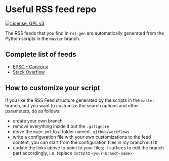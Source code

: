 # Useful RSS feed repo

[![License: GPL v3](https://img.shields.io/badge/License-GPLv3-blue.svg)](https://www.gnu.org/licenses/gpl-3.0)

The RSS feeds that you find in `rss-gen` are automatically generated from the Python scripts in the `master` branch.

## Complete list of feeds

* [EPSO - Concorsi](https://github.com/DottD/rss-depot/blob/dottD/rss-gen/epso-rss.xml?raw=true)
* [Stack Overflow](https://github.com/DottD/rss-depot/blob/dottD/rss-gen/stack-overflow-rss.xml?raw=true)

## How to customize your script

If you like the RSS Feed structure generated by the scripts in the `master` branch, but you want to customize the search options and other parameters, do as follows:

* create your own branch
* remove everything inside it but the `.gitignore`
* move the `main.yml` to a folder named `.github/workflows`
* write a configuration file with your own customizations to the feed content; you can start from the configuration files in my branch `dottD`
* update the links above to point to your files; it suffices to edit the branch part accordingly, i.e. replace `dottD` to `<your-branch-name>`
